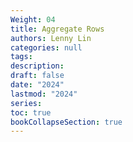 ```yaml
---
Weight: 04
title: Aggregate Rows
authors: Lenny Lin
categories: null
tags: 
description: 
draft: false
date: "2024"
lastmod: "2024"
series:
toc: true
bookCollapseSection: true
---
```








